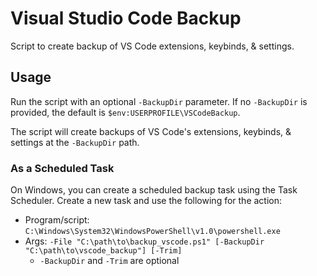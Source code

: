 # Visual Studio Code Backup

Script to create backup of VS Code extensions, keybinds, & settings.

## Usage

Run the script with an optional `-BackupDir` parameter. If no `-BackupDir` is provided, the default is `$env:USERPROFILE\VSCodeBackup`.

The script will create backups of VS Code's extensions, keybinds, & settings at the `-BackupDir` path.

### As a Scheduled Task

On Windows, you can create a scheduled backup task using the Task Scheduler. Create a new task and use the following for the action:

- Program/script: `C:\Windows\System32\WindowsPowerShell\v1.0\powershell.exe`
- Args: `-File "C:\path\to\backup_vscode.ps1" [-BackupDir "C:\path\to\vscode_backup"] [-Trim]`
  - `-BackupDir` and `-Trim` are optional
